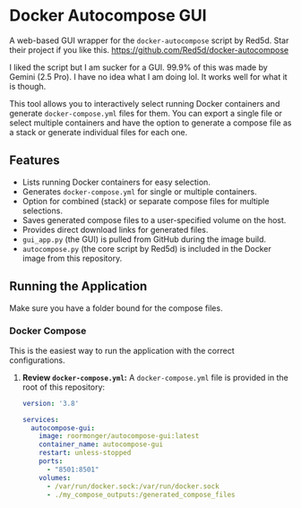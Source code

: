# Docker Autocompose GUI

A web-based GUI wrapper for the `docker-autocompose` script by Red5d. Star their project if you like this.
https://github.com/Red5d/docker-autocompose

I liked the script but I am sucker for a GUI. 99.9% of this was made by Gemini (2.5 Pro). I have no idea what I am doing lol. It works well for what it is though.


This tool allows you to interactively select running Docker containers and generate `docker-compose.yml` files for them. You can export a single file or select multiple containers and have the option to generate a compose file as a stack or generate individual files for each one.

## Features

* Lists running Docker containers for easy selection.
* Generates `docker-compose.yml` for single or multiple containers.
* Option for combined (stack) or separate compose files for multiple selections.
* Saves generated compose files to a user-specified volume on the host.
* Provides direct download links for generated files.
* `gui_app.py` (the GUI) is pulled from GitHub during the image build.
* `autocompose.py` (the core script by Red5d) is included in the Docker image from this repository.

## Running the Application

Make sure you have a folder bound for the compose files.

### Docker Compose

This is the easiest way to run the application with the correct configurations.

1.  **Review `docker-compose.yml`:**
    A `docker-compose.yml` file is provided in the root of this repository:
    ```yaml
    version: '3.8'

    services:
      autocompose-gui:
        image: roormonger/autocompose-gui:latest
        container_name: autocompose-gui
        restart: unless-stopped
        ports:
          - "8501:8501"
        volumes:
          - /var/run/docker.sock:/var/run/docker.sock
          - ./my_compose_outputs:/generated_compose_files
    ```
